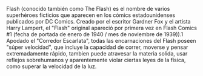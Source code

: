 Flash (conocido también como The Flash) es el nombre de varios superhéroes 
ficticios que aparecen en los cómics estadounidenses publicados por DC Comics. 
Creado por el escritor Gardner Fox y el artista Harry Lampert, el "Flash" original 
apareció por primera vez en Flash Comics #1 (fecha de portada de enero de 1940 / 
mes de noviembre de 1939)).1​ Apodado el "Corredor Escarlata", todas las encarnaciones 
del Flash poseen "súper velocidad", que incluye la capacidad de correr, moverse y pensar 
extremadamente rápido, tambien puede atravesar la materia solida, usar reflejos sobrehumanos 
y aparentemente violar ciertas leyes de la física, como superar la velocidad de la luz.
